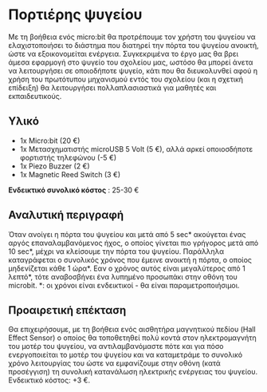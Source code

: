 # Πορτιέρης ψυγείου
Με τη βοήθεια ενός micro:bit θα προτρέπουμε τον χρήστη του ψυγείου να ελαχιστοποιήσει το διάστημα που διατηρεί την πόρτα του ψυγείου ανοικτή, ώστε να εξοικονομείται ενέργεια. Συγκεκριμένα το έργο μας θα βρει άμεσα εφαρμογή στο ψυγείο του σχολείου μας, ωστόσο θα μπορεί άνετα να λειτουργήσει σε οποιοδήποτε ψυγείο, κάτι που θα διευκολυνθεί αφού η χρήση του πρωτότυπου μηχανισμού εντός του σχολείου (και η σχετική επίδειξη) θα λειτουργήσει πολλαπλασιαστικά για μαθητές και εκπαιδευτικούς.

## Υλικό
- 1x Micro:bit (20 €)
- 1x Μετασχηματιστής microUSB 5 Volt (5 €), αλλά αρκεί οποιοσδήποτε φορτιστής τηλεφώνου (-5 €)
- 1x Piezo Buzzer (2 €)
- 1x Magnetic Reed Switch (3 €)

**Ενδεικτικό συνολικό κόστος** : 25-30 €

## Αναλυτική περιγραφή
Όταν ανοίγει η πόρτα του ψυγείου και μετά από 5 sec* ακούγεται ένας αργός επαναλαμβανόμενος ήχος, ο οποίος γίνεται πιο γρήγορος μετά από 10 sec*, μέχρι να κλείσουμε την πόρτα του ψυγείου.
Παράλληλα καταγράφεται ο συνολικός χρόνος που έμεινε ανοικτή η πόρτα, ο οποίος μηδενίζεται κάθε 1 ώρα*. Εαν ο χρόνος αυτός είναι μεγαλύτερος από 1 λεπτό*, τότε αναβοσβήνει ένα λυπημένο προσωπάκι στην οθόνη του microbit.
*: οι χρόνοι είναι ενδεικτικοί - θα είναι παραμετροποιήσιμοι.

## Προαιρετική επέκταση
Θα επιχειρήσουμε, με τη βοήθεια ενός αισθητήρα μαγνητικού πεδίου (Hall Effect Sensor) ο οποίος θα τοποθετηθεί πολύ κοντά στον ηλεκτρομαγνήτη του μοτέρ του ψυγείου, να αντιλαμβανόμαστε πότε και για πόσο ενεργοποιείται το μοτέρ του ψυγείου και να καταμετράμε το συνολικό χρόνο λειτουργίας του ώστε να εμφανίζουμε στην οθόνη (κατά προσέγγιση) τη συνολική κατανάλωση ηλεκτρικής ενέργειας του ψυγείου.
Ενδεικτικό κόστος: +3 €.

